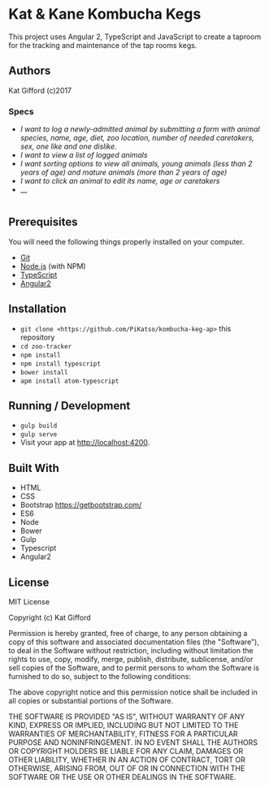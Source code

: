 # Kat & Kane Kombucha Kegs

This project uses Angular 2, TypeScript and JavaScript to create a taproom for the tracking and maintenance of the tap rooms kegs.

## Authors

Kat Gifford (c)2017

### Specs

* _I want to log a newly-admitted animal by submitting a form with animal species, name, age, diet, zoo location, number of needed caretakers, sex, one like and one dislike._
* _I want to view a list of logged animals_
* _I want sorting options to view all animals, young animals (less than 2 years of age) and mature animals (more than 2 years of age)_
* _I want to click an animal to edit its name, age or caretakers_
* __

![]()

## Prerequisites

You will need the following things properly installed on your computer.

* [Git](https://git-scm.com/)
* [Node.js](https://nodejs.org/) (with NPM)
* [TypeScript](https://www.typescriptlang.org/)
* [Angular2](https://angular.io/)

## Installation

* `git clone <https://github.com/PiKatso/kombucha-keg-ap>` this repository
* `cd zoo-tracker`
* `npm install`
* `npm install typescript`
* `bower install`
* `apm install atom-typescript`

## Running / Development

* `gulp build`
* `gulp serve`
* Visit your app at [http://localhost:4200](http://localhost:3000).

## Built With

* HTML
* CSS
* Bootstrap https://getbootstrap.com/
* ES6
* Node
* Bower
* Gulp
* Typescript
* Angular2

## License

MIT License

Copyright (c) Kat Gifford

Permission is hereby granted, free of charge, to any person obtaining a copy
of this software and associated documentation files (the "Software"), to deal
in the Software without restriction, including without limitation the rights
to use, copy, modify, merge, publish, distribute, sublicense, and/or sell
copies of the Software, and to permit persons to whom the Software is
furnished to do so, subject to the following conditions:

The above copyright notice and this permission notice shall be included in all
copies or substantial portions of the Software.

THE SOFTWARE IS PROVIDED "AS IS", WITHOUT WARRANTY OF ANY KIND, EXPRESS OR
IMPLIED, INCLUDING BUT NOT LIMITED TO THE WARRANTIES OF MERCHANTABILITY,
FITNESS FOR A PARTICULAR PURPOSE AND NONINFRINGEMENT. IN NO EVENT SHALL THE
AUTHORS OR COPYRIGHT HOLDERS BE LIABLE FOR ANY CLAIM, DAMAGES OR OTHER
LIABILITY, WHETHER IN AN ACTION OF CONTRACT, TORT OR OTHERWISE, ARISING FROM,
OUT OF OR IN CONNECTION WITH THE SOFTWARE OR THE USE OR OTHER DEALINGS IN THE
SOFTWARE.
